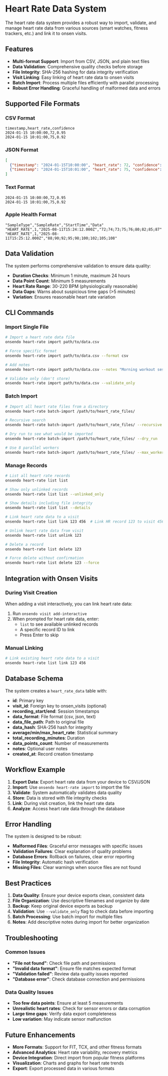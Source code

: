 # Heart Rate Data System

The heart rate data system provides a robust way to import, validate, and manage heart rate data from various sources (smart watches, fitness trackers, etc.) and link it to onsen visits.

## Features

- **Multi-format Support**: Import from CSV, JSON, and plain text files
- **Data Validation**: Comprehensive quality checks before storage
- **File Integrity**: SHA-256 hashing for data integrity verification
- **Visit Linking**: Easy linking of heart rate data to onsen visits
- **Batch Import**: Process multiple files efficiently with parallel processing
- **Robust Error Handling**: Graceful handling of malformed data and errors

## Supported File Formats

### CSV Format

```csv
timestamp,heart_rate,confidence
2024-01-15 10:00:00,72,0.95
2024-01-15 10:01:00,75,0.92
```

### JSON Format

```json
[
  {"timestamp": "2024-01-15T10:00:00", "heart_rate": 72, "confidence": 0.95},
  {"timestamp": "2024-01-15T10:01:00", "heart_rate": 75, "confidence": 0.92}
]
```

### Text Format

```plain
2024-01-15 10:00:00,72,0.95
2024-01-15 10:01:00,75,0.92
```

### Apple Health Format

```csv
"SampleType","SampleRate","StartTime","Data"
"HEART_RATE",1,"2025-08-11T15:24:12.000Z","72;74;73;75;76;80;82;85;87"
"HEART_RATE",1,"2025-08-11T15:25:12.000Z","88;90;92;95;98;100;102;105;108"
```

## Data Validation

The system performs comprehensive validation to ensure data quality:

- **Duration Checks**: Minimum 1 minute, maximum 24 hours
- **Data Point Count**: Minimum 5 measurements
- **Heart Rate Range**: 30-220 BPM (physiologically reasonable)
- **Data Gaps**: Warns about suspicious time gaps (>5 minutes)
- **Variation**: Ensures reasonable heart rate variation

## CLI Commands

### Import Single File

```bash
# Import a heart rate data file
onsendo heart-rate import path/to/data.csv

# Force specific format
onsendo heart-rate import path/to/data.csv --format csv

# Add notes
onsendo heart-rate import path/to/data.csv --notes "Morning workout session"

# Validate only (don't store)
onsendo heart-rate import path/to/data.csv --validate_only
```

### Batch Import

```bash
# Import all heart rate files from a directory
onsendo heart-rate batch-import /path/to/heart_rate_files/

# Recursive search
onsendo heart-rate batch-import /path/to/heart_rate_files/ --recursive

# Dry run to see what would be imported
onsendo heart-rate batch-import /path/to/heart_rate_files/ --dry_run

# Use 8 parallel workers
onsendo heart-rate batch-import /path/to/heart_rate_files/ --max_workers 8
```

### Manage Records

```bash
# List all heart rate records
onsendo heart-rate list list

# Show only unlinked records
onsendo heart-rate list list --unlinked_only

# Show details including file integrity
onsendo heart-rate list list --details

# Link heart rate data to a visit
onsendo heart-rate list link 123 456  # Link HR record 123 to visit 456

# Unlink heart rate data from visit
onsendo heart-rate list unlink 123

# Delete a record
onsendo heart-rate list delete 123

# Force delete without confirmation
onsendo heart-rate list delete 123 --force
```

## Integration with Onsen Visits

### During Visit Creation

When adding a visit interactively, you can link heart rate data:

1. Run `onsendo visit add-interactive`
2. When prompted for heart rate data, enter:
   - `list` to see available unlinked records
   - A specific record ID to link
   - Press Enter to skip

### Manual Linking

```bash
# Link existing heart rate data to a visit
onsendo heart-rate list link 123 456
```

## Database Schema

The system creates a `heart_rate_data` table with:

- **id**: Primary key
- **visit_id**: Foreign key to onsen_visits (optional)
- **recording_start/end**: Session timestamps
- **data_format**: File format (csv, json, text)
- **data_file_path**: Path to original file
- **data_hash**: SHA-256 hash for integrity
- **average/min/max_heart_rate**: Statistical summary
- **total_recording_minutes**: Duration
- **data_points_count**: Number of measurements
- **notes**: Optional user notes
- **created_at**: Record creation timestamp

## Workflow Example

1. **Export Data**: Export heart rate data from your device to CSV/JSON
2. **Import**: Use `onsendo heart-rate import` to import the file
3. **Validate**: System automatically validates data quality
4. **Store**: Data is stored with file integrity checks
5. **Link**: During visit creation, link the heart rate data
6. **Analyze**: Access heart rate data through the database

## Error Handling

The system is designed to be robust:

- **Malformed Files**: Graceful error messages with specific issues
- **Validation Failures**: Clear explanation of quality problems
- **Database Errors**: Rollback on failures, clear error reporting
- **File Integrity**: Automatic hash verification
- **Missing Files**: Clear warnings when source files are not found

## Best Practices

1. **Data Quality**: Ensure your device exports clean, consistent data
2. **File Organization**: Use descriptive filenames and organize by date
3. **Backup**: Keep original device exports as backup
4. **Validation**: Use `--validate_only` flag to check data before importing
5. **Batch Processing**: Use batch import for multiple files
6. **Notes**: Add descriptive notes during import for better organization

## Troubleshooting

### Common Issues

- **"File not found"**: Check file path and permissions
- **"Invalid data format"**: Ensure file matches expected format
- **"Validation failed"**: Review data quality issues reported
- **"Database error"**: Check database connection and permissions

### Data Quality Issues

- **Too few data points**: Ensure at least 5 measurements
- **Unrealistic heart rates**: Check for sensor errors or data corruption
- **Large time gaps**: Verify data export completeness
- **Low variation**: May indicate sensor malfunction

## Future Enhancements

- **More Formats**: Support for FIT, TCX, and other fitness formats
- **Advanced Analytics**: Heart rate variability, recovery metrics
- **Device Integration**: Direct import from popular fitness platforms
- **Visualization**: Charts and graphs for heart rate trends
- **Export**: Export processed data in various formats
